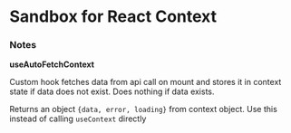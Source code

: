 # Sandbox for React Context

### Notes

**useAutoFetchContext**

Custom hook fetches data from api call on mount and stores it in context state if data does not exist. Does nothing if data exists.

Returns an object `{data, error, loading}` from context object. Use this instead of calling `useContext` directly
